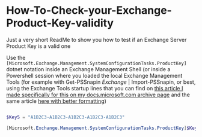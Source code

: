 # How-To-Check-your-Exchange-Product-Key-validity
Just a very short ReadMe to show you how to test if an Exchange Server Product Key is a valid one

Use the ```[Microsoft.Exchange.Management.SystemConfigurationTasks.ProductKey]``` dotnet notation inside an Exchange Management Shell (or inside a Powershell session where you loaded the local Exchange Management Tools (for example with Get-PSSnapin *Exchange* | Import-PSSnapin, or best, using the Exchange Tools startup lines that you can find on [this article I made specifically for this on my docs.microsoft.com archive page](https://docs.microsoft.com/en-us/archive/blogs/samdrey/how-to-load-exchange-management-shell-into-powershell-ise-2) and the same article [here with better formatting](http://blog.canadasam.ca/exchange/powershell/ise/2017/12/17/how-to-load-exchange-management-shell-into-powershell-ise-2.html))

```powershell

$Key5 = "A1B2C3-A1B2C3-A1B2C3-A1B2C3-A1B2C3"

[Microsoft.Exchange.Management.SystemConfigurationTasks.ProductKey]$Key5

```
